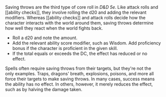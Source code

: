 Saving throws are the third type of core roll in _D&D 5e_. Like attack rolls and [[ability checks]], they involve rolling the d20 and adding the relevant modifiers. Whereas [[ability checks]] and attack rolls decide how the character interacts with the world around them, saving throws determine how well they react when the world fights back.

- Roll a d20 and note the amount.
- Add the relevant ability score modifier, such as Wisdom. Add proficiency bonus if the character is proficient in the given skill.
- If the total equals or exceeds the DC, the effect has reduced or no effect.

Spells often require saving throws from their targets, but they're not the only examples. Traps, dragons' breath, explosions, poisons, and more all force their targets to make saving throws. In many cases, success means the ability has no effect. In others, however, it merely reduces the effect, such as by halving the damage taken.